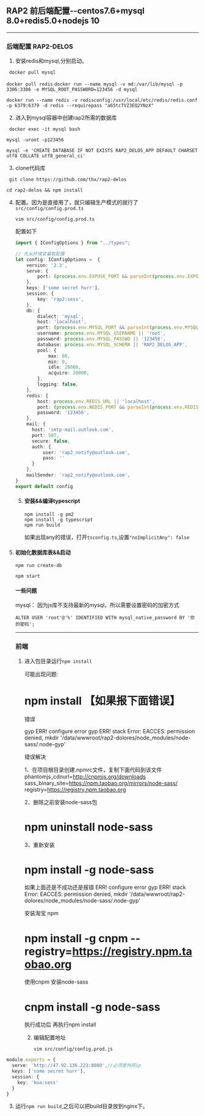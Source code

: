 ## RAP2 前后端配置--centos7.6+mysql 8.0+redis5.0+nodejs 10

---

### 后端配置  RAP2-DELOS

1. 安装redis和mysql,分别启动。

``` docker pull mysql```

```docker pull redis```
```docker run --name mysql -v md:/var/lib/mysql -p 3306:3306 -e MYSQL_ROOT_PASSWORD=123456 -d mysql```

```docker run --name redis -v redisconfig:/usr/local/etc/redis/redis.conf -p 6379:6379 -d redis --requirepass "a65tcTVZ3EQ2YNzX"```

2. 进入到mysql容器中创建rap2所需的数据库

``` docker exec -it mysql bash```

```mysql -uroot -p123456```

```mysql -e 'CREATE DATABASE IF NOT EXISTS RAP2_DELOS_APP DEFAULT CHARSET utf8 COLLATE utf8_general_ci'```

3. clone代码库

``` git clone https://github.com/thx/rap2-delos```

```cd rap2-delos && npm install```

4. 配置。因为是直接用了，就只编辑生产模式的就行了```src/config/config.prod.ts```

   ``` vim src/config/config.prod.ts ```

   配置如下

   ```typescript
   import { IConfigOptions } from "../types";
   
   // 先从环境变量取配置
   let config: IConfigOptions =  {
       version: '2.3',
       serve: {
           port: (process.env.EXPOSE_PORT && parseInt(process.env.EXPOSE_PORT)) || 8080,
       },
       keys: ['some secret hurr'],
       session: {
           key: 'rap2:sess',
       },
       db: {
           dialect: 'mysql',
           host: 'localhost',
           port: (process.env.MYSQL_PORT && parseInt(process.env.MYSQL_PORT)) || 3306,
           username: process.env.MYSQL_USERNAME || 'root',
           password: process.env.MYSQL_PASSWD || '123456',
           database: process.env.MYSQL_SCHEMA || 'RAP2_DELOS_APP',
           pool: {
               max: 80,
               min: 0,
               idle: 20000,
               acquire: 20000,
           },
           logging: false,
       },
       redis: {
           host: process.env.REDIS_URL || 'localhost',
           port: (process.env.REDIS_PORT && parseInt(process.env.REDIS_PORT)) || 6379,
           password: '123456',     
       },
       mail: {
         host: 'smtp-mail.outlook.com',
         port: 587,
         secure: false,
         auth: {
             user: 'rap2_notify@outlook.com',
             pass: ''
         }
       },
       mailSender: 'rap2_notify@outlook.com',
   }
   export default config
   ```

   5. #### 安装&&编译typescript

      ```shell
      npm install -g pm2
      npm install -g typescript
      npm run build
      ```

      如果出现any的错误，打开```tsconfig.ts```,设置```"noImplicitAny": false```

6. #### 初始化数据库表&&启动

   ```shell
   npm run create-db
   ```

   ```shell
   npm start
   ```

   #### 一些问题

   mysql： 因为js库不支持最新的mysql，所以需要设置密码的加密方式

   ```ALTER USER 'root'@'%' IDENTIFIED WITH mysql_native_password BY '你的密码';```

   ---

   ### 前端

   1. 进入包目录运行```npm install```

      可能出现问题:

      # npm install  【如果报下面错误】

      错误

      gyp ERR! configure error 
      gyp ERR! stack Error: EACCES: permission denied, mkdir '/data/wwwroot/rap2-dolores/node_modules/node-sass/.node-gyp'

      错误解决

      1、在项目根目录创建.npmrc文件，复制下面代码到该文件
      phantomjs_cdnurl=http://cnpmjs.org/downloads
      sass_binary_site=https://npm.taobao.org/mirrors/node-sass/
      registry=https://registry.npm.taobao.org

      2、删除之前安装node-sass包
      # npm uninstall node-sass
      3、重新安装
      # npm install -g node-sass

      如果上面还是不成功还是报错 
      ERR! configure error 
      gyp ERR! stack Error: EACCES: permission denied, mkdir '/data/wwwroot/rap2-dolores/node_modules/node-sass/.node-gyp'

      安装淘宝 npm
      # npm install -g cnpm --registry=https://registry.npm.taobao.org
      使用cnpm 安装node-sass
      # cnpm install -g node-sass

      执行成功后 再执行npm install

      2. 编辑配置地址

         ```vim src/config/config.prod.js```

``` typescript
module.exports = {
  serve: 'http://47.92.136.223:8080',//必须是外网ip
  keys: ['some secret hurr'],
  session: {
    key: 'koa:sess'
  }
}
```

3. 运行```npm run build```,之后可以把build目录放到nginx下。